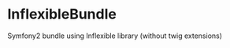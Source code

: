 InflexibleBundle
================

Symfony2 bundle using Inflexible library (without twig extensions)
